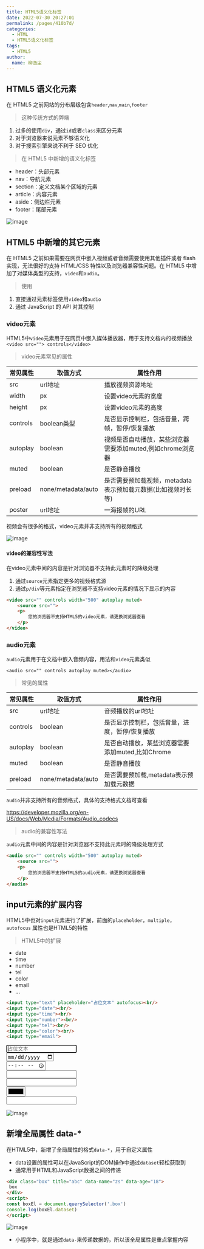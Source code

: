 ```yaml
---
title: HTML5语义化标签
date: 2022-07-30 20:27:01
permalink: /pages/410b7d/
categories:
  - HTML
  - HTML5语义化标签
tags:
  - HTML5
author:
  name: 柳逸尘
---
```


## HTML5 语义化元素

在 HTML5 之前网站的分布层级包含`header`,`nav`,`main`,`footer`<br/>

> 这种传统方式的弊端

1. 过多的使用`div`，通过`id`或者`class`来区分元素
2. 对于浏览器来说元素不够语义化
3. 对于搜索引擎来说不利于 SEO 优化

> 在 HTML5 中新增的语义化标签

- header：头部元素
- nav：导航元素
- section：定义文档某个区域的元素
- article：内容元素
- aside：侧边栏元素
- footer：尾部元素

![image](https://cdn.staticaly.com/gh/liuyichens/blog_img@main/image.75mtzue7x9o0.webp)

## HTML5 中新增的其它元素

在 HTML5 之前如果需要在网页中嵌入视频或者音频需要使用其他插件或者 flash 实现，无法很好的支持 HTML/CSS 特性以及浏览器兼容性问题。在 HTML5 中增加了对媒体类型的支持，`video`和`audio`。

> 使用

1. 直接通过元素标签使用`video`和`audio`
2. 通过 JavaScript 的 API 对其控制



### video元素

HTML5中`video`元素用于在网页中嵌入媒体播放器，用于支持文档内的视频播放<br/>
`<video src=""> controls</video>`

> video元素常见的属性

| 常见属性 | 取值方式           | 属性作用                                                     |
| -------- | ------------------ | ------------------------------------------------------------ |
| src      | url地址            | 播放视频资源地址                                             |
| width    | px                 | 设置video元素的宽度                                          |
| height   | px                 | 设置video元素的高度                                          |
| controls | boolean类型        | 是否显示控制栏，包括音量，跨帧，暂停/恢复播放                |
| autoplay | boolean            | 视频是否自动播放，某些浏览器需要添加muted,例如chrome浏览器   |
| muted    | boolean            | 是否静音播放                                                 |
| preload  | none/metadata/auto | 是否需要预加载视频，metadata表示预加载元数据(比如视频时长等) |
| poster   | url地址            | 一海报帧的URL                                                |

视频会有很多的格式，video元素并非支持所有的视频格式

![image](https://cdn.staticaly.com/gh/liuyichens/blog_img@main/image.73mn1l1iyh4.webp)

#### video的兼容性写法

在video元素中间的内容是针对浏览器不支持此元素时的降级处理

1. 通过`source`元素指定更多的视频格式源
2. 通过`p/div`等元素指定在浏览器不支持video元素的情况下显示的内容

```html
<video src="" controls width="500" autoplay muted>
	<source src="">
    <p>
        您的浏览器不支持HTML5的video元素，请更换浏览器查看
    </p>
</video>
```



### audio元素

`audio`元素用于在文档中嵌入音频内容，用法和`video`元素类似

`<audio src="" controls autoplay muted></audio>`

> 常见的属性

| 常见属性 | 取值方式           | 属性作用                                         |
| -------- | ------------------ | ------------------------------------------------ |
| src      | url地址            | 音频播放的url地址                                |
| controls | boolean            | 是否显示控制栏，包括音量，进度，暂停/恢复播放    |
| autoplay | boolean            | 是否自动播放，某些浏览器需要添加muted,比如Chrome |
| muted    | boolean            | 是否静音播放                                     |
| preload  | none/metadata/auto | 是否需要预加载,metadata表示预加载元数据          |

`audio`并非支持所有的音频格式，具体的支持格式文档可查看<br/>

<a href="https://developer.mozilla.org/en-US/docs/Web/Media/Formats/Audio_codecs">https://developer.mozilla.org/en-US/docs/Web/Media/Formats/Audio_codecs</a>

> audio的兼容性写法

`audio`元素中间的内容是针对浏览器不支持此元素时的降级处理方式

```html
<audio src="" controls width="500" autoplay muted>
	<source src="">
    <p>
        您的浏览器不支持HTML5的audio元素，请更换浏览器查看
    </p>
</audio>
```



## input元素的扩展内容

HTML5中也对`input`元素进行了扩展，前面的`placeholder`，`multiple`，`autofocus` 属性也是HTML5的特性

> HTML5中的扩展

- date
- time
- number
- tel
- color
- email
- ...

```html
<input type="text" placeholder="占位文本" autofocus><br/>
<input type="date"><br/>
<input type="time"><br/>
<input type="number"><br/>
<input type="tel"><br/>
<input type="color"><br/>
<input type="email">
```

<div>
    <input type="text" placeholder="占位文本" autofocus><br/>
    <input type="date"><br/>
    <input type="time"><br/>
    <input type="number"><br/>
    <input type="tel"><br/>
    <input type="color"><br/>
    <input type="email">
</div>

![image](https://cdn.staticaly.com/gh/liuyichens/blog_img@main/image.4fdbeqvxvm00.webp)

## 新增全局属性 data-*

在HTML5中，新增了全局属性的格式`data-*`，用于自定义属性

- data设置的属性可以在JavaScript的DOM操作中通过`dataset`轻松获取到
- 通常用于HTML和JavaScript数据之间的传递

```html
<div class="box" title="abc" data-name="zs" data-age="18">
 box   
</div>
<script>
const boxEl = document.querySelector('.box')
console.log(boxEl.dataset)
</script>
```

![image](https://cdn.staticaly.com/gh/liuyichens/blog_img@main/image.6r05dfmoimk0.webp)

- 小程序中，就是通过`data-`来传递数据的，所以该全局属性是重点掌握内容

